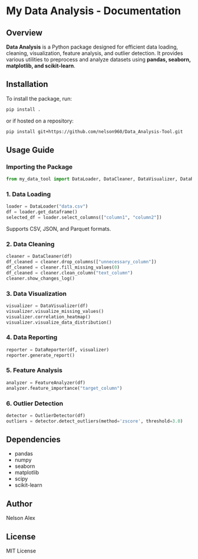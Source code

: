 # My Data Analysis - Documentation

## Overview

**Data Analysis** is a Python package designed for efficient data loading, cleaning, visualization, feature analysis, and outlier detection. It provides various utilities to preprocess and analyze datasets using **pandas, seaborn, matplotlib, and scikit-learn**.

## Installation

To install the package, run:

```bash
pip install .
```

or if hosted on a repository:

```bash
pip install git+https://github.com/nelson960/Data_Analysis-Tool.git
```

## Usage Guide

### Importing the Package

```python
from my_data_tool import DataLoader, DataCleaner, DataVisualizer, DataReporter, FeatureAnalyzer, OutlierDetector
```

### 1. Data Loading

```python
loader = DataLoader("data.csv")
df = loader.get_dataframe()
selected_df = loader.select_columns(["column1", "column2"])
```

Supports CSV, JSON, and Parquet formats.

### 2. Data Cleaning

```python
cleaner = DataCleaner(df)
df_cleaned = cleaner.drop_columns(["unnecessary_column"])
df_cleaned = cleaner.fill_missing_values(0)
df_cleaned = cleaner.clean_column("text_column")
cleaner.show_changes_log()
```

### 3. Data Visualization

```python
visualizer = DataVisualizer(df)
visualizer.visualize_missing_values()
visualizer.correlation_heatmap()
visualizer.visualize_data_distribution()
```

### 4. Data Reporting

```python
reporter = DataReporter(df, visualizer)
reporter.generate_report()
```

### 5. Feature Analysis

```python
analyzer = FeatureAnalyzer(df)
analyzer.feature_importance("target_column")
```

### 6. Outlier Detection

```python
detector = OutlierDetector(df)
outliers = detector.detect_outliers(method='zscore', threshold=3.0)
```

## Dependencies

- pandas
- numpy
- seaborn
- matplotlib
- scipy
- scikit-learn

## Author

Nelson Alex

## License

MIT License

